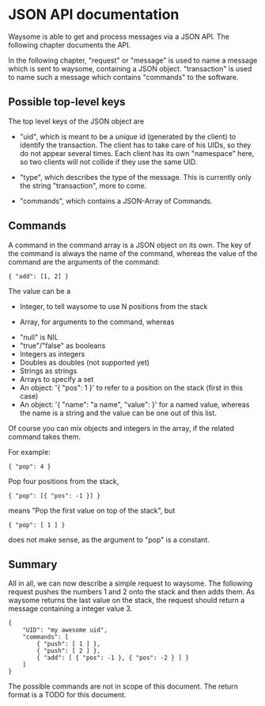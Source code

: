 # JSON API documentation

Waysome is able to get and process messages via a JSON API. The following
chapter documents the API.

In the following chapter, "request" or "message" is used to name a message which
is sent to waysome, containing a JSON object. "transaction" is used to name such
a message which contains "commands" to the software.

## Possible top-level keys

The top level keys of the JSON object are

* "uid", which is meant to be a _unique_ id (generated by the client) to
  identify the transaction. The client has to take care of his UIDs, so they do
  not appear several times. Each client has its own "namespace" here, so two
  clients will not collide if they use the same UID.

* "type", which describes the type of the message. This is currently only the
  string "transaction", more to come.

* "commands", which contains a JSON-Array of Commands.

## Commands

A command in the command array is a JSON object on its own. The key of the
command is always the name of the command, whereas the value of the command are
the arguments of the command:

    { "add": [1, 2] }

The value can be a

* Integer, to tell waysome to use N positions from the stack

* Array, for arguments to the command, whereas
- "null" is NIL
- "true"/"false" as booleans
- Integers as integers
- Doubles as doubles (not supported yet)
- Strings as strings
- Arrays to specify a set
- An object: '{ "pos": 1 }' to refer to a position on the stack (first in this
  case)
- An object: '{ "name": "a name", "value": <value> }' for a named value, whereas
  the name is a string and the value can be one out of this list.

Of course you can mix objects and integers in the array, if the related command
takes them.

For example:

    { "pop": 4 }

Pop four positions from the stack,

    { "pop": [{ "pos": -1 }] }

means "Pop the first value on top of the stack", but

    { "pop": [ 1 ] }

does not make sense, as the argument to "pop" is a constant.

## Summary

All in all, we can now describe a simple request to waysome. The following
request pushes the numbers 1 and 2 onto the stack and then adds them. As waysome
returns the last value on the stack, the request should return a message
containing a integer value 3.

    {
        "UID": "my awesome uid",
        "commands": [
            { "push": [ 1 ] },
            { "push": [ 2 ] },
            { "add": [ { "pos": -1 }, { "pos": -2 } ] }
        ]
    }

The possible commands are not in scope of this document.
The return format is a TODO for this document.
